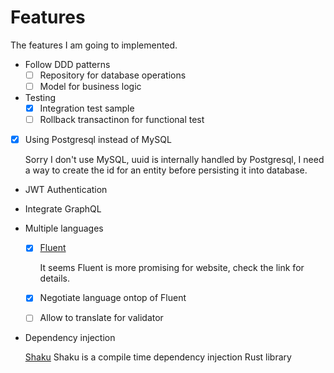 Features
========
The features I am going to implemented.

* Follow DDD patterns
  * [ ] Repository for database operations
  * [ ] Model for business logic
* Testing
  * [x] Integration test sample
  * [ ] Rollback transactinon for functional test
* [x] Using Postgresql instead of MySQL
  
  Sorry I don't use MySQL, uuid is internally handled by Postgresql, I need a way to create the id for an entity before persisting it into database.


* JWT Authentication
* Integrate GraphQL
* Multiple languages
  
  * [x] [Fluent](https://blog.logrocket.com/rust-internationalization-localization-and-translation/#gettext-rs)
  
      It seems Fluent is more promising for website, check the link for details.

  * [x]  Negotiate language ontop of Fluent
  * [ ]  Allow to translate for validator

* Dependency injection
  
  [Shaku](https://docs.rs/shaku/0.6.1/shaku/guide/index.html) Shaku is a compile time dependency injection Rust library